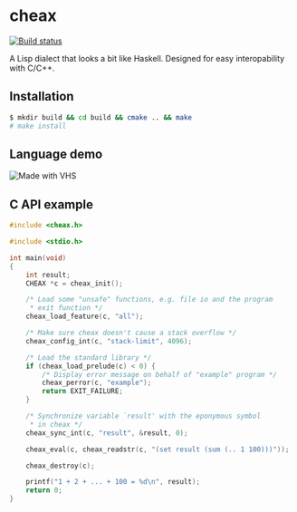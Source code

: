 cheax
=====

[![Build status](https://github.com/antonijn/cheax/actions/workflows/build-test.yml/badge.svg)](https://github.com/antonijn/cheax/actions)

A Lisp dialect that looks a bit like Haskell. Designed for easy
interopability with C/C++.

Installation
------------

```sh
$ mkdir build && cd build && cmake .. && make
# make install
```

Language demo
-------------
![Made with VHS](https://vhs.charm.sh/vhs-4S0HmQsFAYuSxQuZ6i1HJE.gif)

C API example
-------------

```C
#include <cheax.h>

#include <stdio.h>

int main(void)
{
	int result;
	CHEAX *c = cheax_init();

	/* Load some "unsafe" functions, e.g. file io and the program
	 * exit function */
	cheax_load_feature(c, "all");

	/* Make sure cheax doesn't cause a stack overflow */
	cheax_config_int(c, "stack-limit", 4096);

	/* Load the standard library */
	if (cheax_load_prelude(c) < 0) {
		/* Display error message on behalf of "example" program */
		cheax_perror(c, "example");
		return EXIT_FAILURE;
	}

	/* Synchronize variable `result' with the eponymous symbol
	 * in cheax */
	cheax_sync_int(c, "result", &result, 0);

	cheax_eval(c, cheax_readstr(c, "(set result (sum (.. 1 100)))"));

	cheax_destroy(c);

	printf("1 + 2 + ... + 100 = %d\n", result);
	return 0;
}
```
